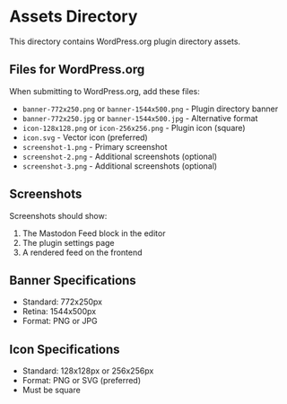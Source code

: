 # Assets Directory

This directory contains WordPress.org plugin directory assets.

## Files for WordPress.org

When submitting to WordPress.org, add these files:

- `banner-772x250.png` or `banner-1544x500.png` - Plugin directory banner
- `banner-772x250.jpg` or `banner-1544x500.jpg` - Alternative format
- `icon-128x128.png` or `icon-256x256.png` - Plugin icon (square)
- `icon.svg` - Vector icon (preferred)
- `screenshot-1.png` - Primary screenshot
- `screenshot-2.png` - Additional screenshots (optional)
- `screenshot-3.png` - Additional screenshots (optional)

## Screenshots

Screenshots should show:
1. The Mastodon Feed block in the editor
2. The plugin settings page
3. A rendered feed on the frontend

## Banner Specifications

- Standard: 772x250px
- Retina: 1544x500px
- Format: PNG or JPG

## Icon Specifications

- Standard: 128x128px or 256x256px
- Format: PNG or SVG (preferred)
- Must be square
